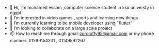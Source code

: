 - 👋 Hi, I’m mohamed essam ,computer sceince student in ksu universty in egypt
- 👀 I’m interested in video games , sports and learning new things
- 🌱 I’m currently learning to be mobile developer using "flutter" 
- 💞️ I’m looking to collaborate on  a large scale project
- 📫 How to reach me through gmail:zoroloffy95@gmail.com
       or my phone numbers 01289154201 , 01149592267

<!---
sharkblue58/sharkblue58 is a ✨ special ✨ repository because its `README.md` (this file) appears on your GitHub profile.
You can click the Preview link to take a look at your changes.
--->
